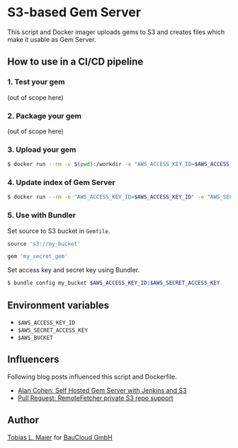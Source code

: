# S3-based Gem Server

This script and Docker imager uploads gems to S3 and creates files which make it usable as Gem Server.

## How to use in a CI/CD pipeline

### 1. Test your gem
(out of scope here)

### 2. Package your gem
(out of scope here)

### 3. Upload your gem

```bash
$ docker run --rm -v $(pwd):/workdir -e "AWS_ACCESS_KEY_ID=$AWS_ACCESS_KEY_ID" -e "AWS_SECRET_ACCESS_KEY=$AWS_SECRET_ACCESS_KEY" -e "AWS_BUCKET=$AWS_BUCKET" s3-gemserver upload
```

### 4. Update index of Gem Server

```bash
$ docker run --rm -e "AWS_ACCESS_KEY_ID=$AWS_ACCESS_KEY_ID" -e "AWS_SECRET_ACCESS_KEY=$AWS_SECRET_ACCESS_KEY" -e "AWS_BUCKET=$AWS_BUCKET" s3-gemserver update_index
```

### 5. Use with Bundler

Set source to S3 bucket in `Gemfile`.

```ruby
source 's3://my_bucket'

gem 'my_secret_gem'
```

Set access key and secret key using Bundler.

```bash
$ bundle config my_bucket $AWS_ACCESS_KEY_ID:$AWS_SECRET_ACCESS_KEY
```

## Environment variables

* `$AWS_ACCESS_KEY_ID`
* `$AWS_SECRET_ACCESS_KEY`
* `$AWS_BUCKET`

## Influencers
Following blog posts influenced this script and Dockerfile.

* [Alan Cohen: Self Hosted Gem Server with Jenkins and S3](https://eng.climate.com/2014/04/10/self-hosted-gem-server-with-jenkins-and-s3/)
* [Pull Request: RemoteFetcher private S3 repo support](https://github.com/rubygems/rubygems/pull/856)

## Author

[Tobias L. Maier](http://tobiasmaier.info) for [BauCloud GmbH](https://www.baucloud.com)
